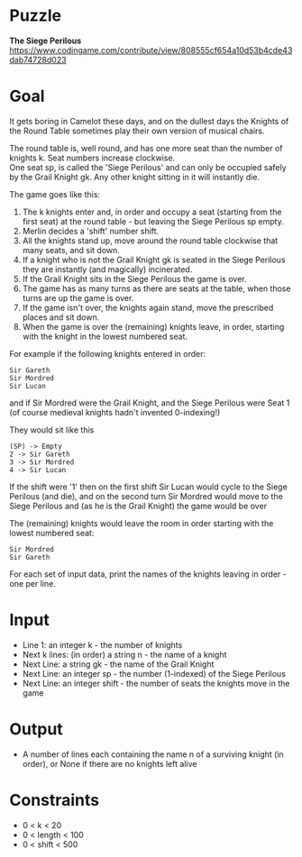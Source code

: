 # Puzzle
**The Siege Perilous** https://www.codingame.com/contribute/view/808555cf654a10d53b4cde43dab74728d023

# Goal
It gets boring in Camelot these days, and on the dullest days the Knights of the Round Table sometimes play their own version of musical chairs.

The round table is, well round, and has one more seat than the number of knights k. Seat numbers increase clockwise.  
One seat sp, is called the 'Siege Perilous' and can only be occupied safely by the Grail Knight gk. Any other knight sitting in it will instantly die.

The game goes like this:  
1. The k knights enter and, in order and occupy a seat (starting from the first seat) at the round table - but leaving the Siege Perilous sp empty.
2. Merlin decides a 'shift' number shift.
3. All the knights stand up, move around the round table clockwise that many seats, and sit down.
4. If a knight who is not the Grail Knight gk is seated in the Siege Perilous they are instantly (and magically) incinerated.
5. If the Grail Knight sits in the Siege Perilous the game is over.
6. The game has as many turns as there are seats at the table, when those turns are up the game is over.
7. If the game isn't over, the knights again stand, move the prescribed places and sit down.
8. When the game is over the (remaining) knights leave, in order, starting with the knight in the lowest numbered seat.

For example if the following knights entered in order:
```
Sir Gareth
Sir Mordred
Sir Lucan
```

and if Sir Mordred were the Grail Knight,
and the Siege Perilous were Seat 1 (of course medieval knights hadn't invented 0-indexing!)

They would sit like this
```
(SP) -> Empty
2 -> Sir Gareth
3 -> Sir Mordred
4 -> Sir Lucan
```

If the shift were '1' then on the first shift Sir Lucan would cycle to the Siege Perilous (and die), and on the second turn Sir Mordred would move to the Siege Perilous and (as he is the Grail Knight) the game would be over

The (remaining) knights would leave the room in order starting with the lowest numbered seat:
```
Sir Mordred
Sir Gareth
```

For each set of input data, print the names of the knights leaving in order - one per line.

# Input
* Line 1: an integer k - the number of knights
* Next k lines: (in order) a string n - the name of a knight
* Next Line: a string gk - the name of the Grail Knight
* Next Line: an integer sp - the number (1-indexed) of the Siege Perilous
* Next Line: an integer shift - the number of seats the knights move in the game

# Output
* A number of lines each containing the name n of a surviving knight (in order), or None if there are no knights left alive

# Constraints
* 0 < k < 20
* 0 < length < 100
* 0 < shift < 500
